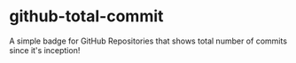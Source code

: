 # github-total-commit
A simple badge for GitHub Repositories that shows total number of commits since it's inception!
